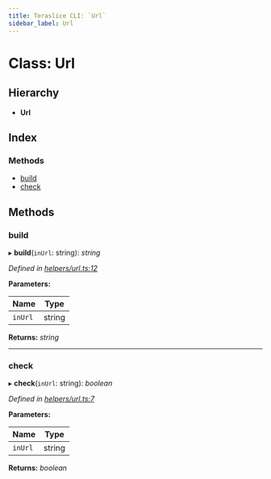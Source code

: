 ```yaml
---
title: Teraslice CLI: `Url`
sidebar_label: Url
---
```


# Class: Url

## Hierarchy

* **Url**

## Index

### Methods

* [build](url.md#build)
* [check](url.md#check)

## Methods

###  build

▸ **build**(`inUrl`: string): *string*

*Defined in [helpers/url.ts:12](https://github.com/terascope/teraslice/blob/d8feecc03/packages/teraslice-cli/src/helpers/url.ts#L12)*

**Parameters:**

Name | Type |
------ | ------ |
`inUrl` | string |

**Returns:** *string*

___

###  check

▸ **check**(`inUrl`: string): *boolean*

*Defined in [helpers/url.ts:7](https://github.com/terascope/teraslice/blob/d8feecc03/packages/teraslice-cli/src/helpers/url.ts#L7)*

**Parameters:**

Name | Type |
------ | ------ |
`inUrl` | string |

**Returns:** *boolean*
